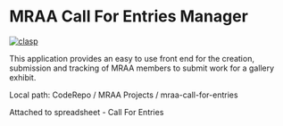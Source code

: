 # MRAA Call For Entries Manager
[![clasp](https://img.shields.io/badge/built%20with-clasp-4285f4.svg)](https://github.com/google/clasp)

This application provides an easy to use front end for the creation, submission and tracking of MRAA members to submit work for a gallery exhibit.

Local path: CodeRepo / MRAA Projects / mraa-call-for-entries

<!---
#PayPal Integration
Important Links
https://developer.paypal.com/docs/checkout/integrate/
https://developer.paypal.com/docs/business/javascript-sdk/javascript-sdk-configuration/
--->
Attached to spreadsheet - Call For Entries
